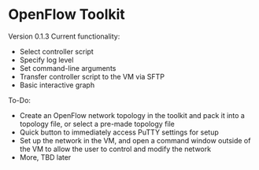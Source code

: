 # OpenFlow Toolkit

Version 0.1.3
Current functionality:

* Select controller script
* Specify log level
* Set command-line arguments
* Transfer controller script to the VM via SFTP
* Basic interactive graph

To-Do:

* Create an OpenFlow network topology in the toolkit and pack it into a topology file, or select a pre-made topology file
* Quick button to immediately access PuTTY settings for setup
* Set up the network in the VM, and open a command window outside of the VM to allow the user to control and modify the network
* More, TBD later

